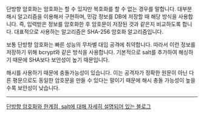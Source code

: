 단방향 암호화는 암호화는 할 수 있지만 복호화를 할 수 없는 경우를 말합니다. 대부분 해시 알고리즘을 이용해서 구현하며, 민감 정보를 DB에 저장할 때 해당 방식을 사용합니다. 즉, 입력받은 정보를 암호화한 후 암호문이 저장된 것과 같은지 비교하도록 합니다. 대표적으로 사용하는 알고리즘은 SHA-256 암호화 알고리즘입니다.

보통 단방향 암호화는 빠른 성능의 무차별 대입 공격에 취약합니다. 따라서 이런 정보를 저장하기 위해 bcrypt와 같은 방식을 사용합니다. 기본적으로 salt를 추가하여 해싱하기 때문에 SHA보다 보안성이 높기 때문입니다.

해시를 사용하기 때문에 충돌가능성이 있습니다. 이는 공격자가 정확한 원문이 아닌 다른 평문으로도 동일한 암호문을 만들 수 있다는 말이기 때문에 해시 충돌 가능성이 높을 수록 보안성이 낮습니다.

<hr/>

[단방향 암호화와 한계점, salt에 대해 자세히 설명되어 있는 블로그](https://st-lab.tistory.com/100)
